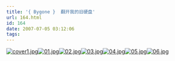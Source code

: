```yaml
---
title: '{ Bygone }  翻开我的旧硬盘'
url: 164.html
id: 164
date: 2007-07-05 03:12:06
tags:
---
```


[](http://cai13.info/blog_pic/2007/07/01.jpg "01.jpg")[](http://cai13.info/blog_pic/2007/07/02.jpg "02.jpg")[](http://cai13.info/blog_pic/2007/07/03.jpg "03.jpg")[](http://cai13.info/blog_pic/2007/07/04.jpg "04.jpg")[](http://cai13.info/blog_pic/2007/07/05.jpg "05.jpg")[](http://cai13.info/blog_pic/2007/07/06.jpg "06.jpg")[![cover1.jpg](http://cai13.info/blog_pic/2007/07/cover1.jpg "cover1.jpg")](http://cai13.info/blog_pic/2007/07/cover1.jpg "cover1.jpg")[![01.jpg](http://cai13.info/blog_pic/2007/07/01.jpg)](http://cai13.info/blog_pic/2007/07/01.jpg "01.jpg")[![02.jpg](http://cai13.info/blog_pic/2007/07/02.jpg)](http://cai13.info/blog_pic/2007/07/02.jpg "02.jpg")[![03.jpg](http://cai13.info/blog_pic/2007/07/03.jpg)](http://cai13.info/blog_pic/2007/07/03.jpg "03.jpg")[![04.jpg](http://cai13.info/blog_pic/2007/07/04.jpg)](http://cai13.info/blog_pic/2007/07/04.jpg "04.jpg")[![05.jpg](http://cai13.info/blog_pic/2007/07/05.jpg)](http://cai13.info/blog_pic/2007/07/05.jpg "05.jpg")[![06.jpg](http://cai13.info/blog_pic/2007/07/06.jpg)](http://cai13.info/blog_pic/2007/07/06.jpg "06.jpg")